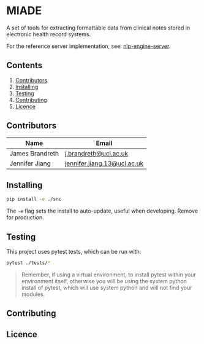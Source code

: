 # MIADE

A set of tools for extracting formattable data from clinical notes stored in electronic health record systems.

For the reference server implementation, see: [nlp-engine-server](https://github.com/uclh-criu/nlp-engine-server).

## Contents

1. [Contributors](#Contributors)
2. [Installing](#Installing)
3. [Testing](#Testing)
4. [Contributing](#Contributing)
5. [Licence](#Licence)
 

## Contributors

| Name            | Email                       |
|-----------------|-----------------------------|
| James Brandreth | j.brandreth@ucl.ac.uk       |
| Jennifer Jiang  | jennifer.jiang.13@ucl.ac.uk |

## Installing

```bash
pip install -e ./src
```
The `-e` flag sets the install to auto-update, useful when developing. Remove for production.

## Testing

This project uses pytest tests, which can be run with:
```bash
pytest ./tests/*
```
> Remember, if using a virtual environment, to install pytest within your environment itself, otherwise you will be using the system python install of pytest, which will use system python and will not find your modules.

## Contributing

## Licence
